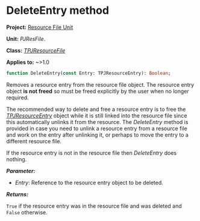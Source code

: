 # DeleteEntry method

**Project:** [Resource File Unit](../API.md)

**Unit:** _PJResFile_.

**Class:** _[TPJResourceFile](./TPJResourceFile.md)_

**Applies to:** ~>1.0

```pascal
function DeleteEntry(const Entry: TPJResourceEntry): Boolean;
```

Removes a resource entry from the resource file object. The resource entry object **is not freed** so must be freed explicitly by the user when no longer required.

The recommended way to delete and free a resource entry is to free the _[TPJResourceEntry](./TPJResourceEntry.md)_ object while it is still linked into the resource file since this automatically unlinks it from the resource. The _DeleteEntry_ method is provided in case you need to unlink a resource entry from a resource file and work on the entry after unlinking it, or perhaps to move the entry to a different resource file.

If the resource entry is not in the resource file then _DeleteEntry_ does nothing.

**_Parameter:_**

  * _Entry_: Reference to the resource entry object to be deleted.

**_Returns:_**

`True` if the resource entry was in the resource file and was deleted and `False` otherwise.